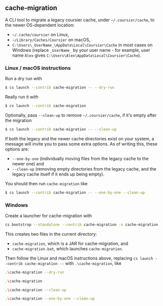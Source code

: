 ## cache-migration

A CLI tool to migrate a legacy coursier cache, under `~/.coursier/cache`,
to the newer OS-dependent location:
- `~/.cache/coursier` on Linux,
- `~/Library/Caches/Coursier` on macOS,
- `C:\Users\_UserName_\AppData\Local\Coursier\Cache` in most cases on Windows (replace `_UserName_` by your user name - for example, user name `Alex` gives `C:\Users\Alex\AppData\Local\Coursier\Cache`).

### Linux / macOS instructions

Run a dry run with
```bash
$ cs launch --contrib cache-migration -- --dry-run
```

Really run it with
```bash
$ cs launch --contrib cache-migration
```

Optionally, pass `--clean-up` to remove `~/.coursier/cache`, if it's empty
after the migration
```bash
$ cs launch --contrib cache-migration -- --clean-up
```

If both the legacy and the newer cache directories exist on your system,
a message will invite you to pass some extra options. As of writing this,
these options are:
- `--one-by-one` (individually moving files from the legacy cache to the newer one) and
- `--clean-up` (removing empty directories from the legacy cache, and the legacy cache itself if it ends up being empty).

You should then run `cache-migration` like
```bash
$ cs launch --contrib cache-migration -- --one-by-one --clean-up
```

### Windows

Create a launcher for cache-migration with
```bash
cs bootstrap --standalone --contrib cache-migration -o cache-migration
```

This creates two files in the current directory:
- `cache-migration`, which is a JAR for cache-migration, and
- `cache-migration.bat`, which launches `cache-migration`.

Then follow the Linux and macOS instructions above, replacing `cs launch --contrib cache-migration --` with `.\cache-migration`, like
```bash
.\cache-migration --dry-run
```

```bash
.\cache-migration
```

```bash
.\cache-migration --clean-up
```

```bash
.\cache-migration --one-by-one --clean-up
```

